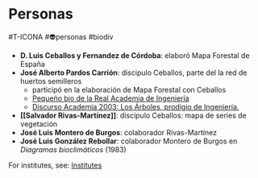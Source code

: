 # Personas
#T-ICONA #👽personas #biodiv 


- **D. Luis Ceballos y Fernandez de Córdoba**: elaboró Mapa Forestal de España
- **José Alberto Pardos Carrión**: discipulo Ceballos, parte del la red de huertos semilleros
	- participó en la elaboración de Mapa Forestal con Ceballos
	- [Pequeño bio de la Real Academia de Ingeniería](▵%20José%20Alberto%20Pardos%20Carrión%20(Real%20Academia%20de%20Ingeniería).md)
	- [Discurso Academia 2003: Los Árboles, prodigio de Ingeniería.](▵%20Los%20Árboles,%20prodigio%20de%20Ingeniería.%20Discurso%20de%20Ingreso%20en%20la%20Academia%20de%20la%20Ingeniería%20de%20D.%20José%20Alberto%20Pardos%20Carrión.md)
- **[[Salvador Rivas-Martínez]]**: discipulo Ceballos: mapa de series de vegetación
- **José Luis Montero de Burgos**: colaborador Rivas-Martínez
- **José Luis González Rebollar**: colaborador Montero de Burgos en *Diagramas bioclimáticos* (1983)


For institutes, see: [Institutes](Institutes.md)
